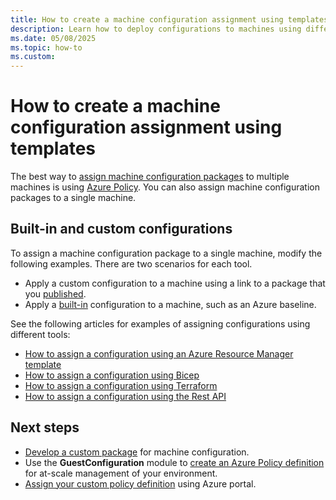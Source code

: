 ```yaml
---
title: How to create a machine configuration assignment using templates
description: Learn how to deploy configurations to machines using different template tools.
ms.date: 05/08/2025
ms.topic: how-to
ms.custom:
---
```


# How to create a machine configuration assignment using templates

The best way to [assign machine configuration packages][01] to multiple machines is using
[Azure Policy][02]. You can also assign machine configuration packages to a single machine.

## Built-in and custom configurations

To assign a machine configuration package to a single machine, modify the following examples. There
are two scenarios for each tool.

- Apply a custom configuration to a machine using a link to a package that you [published][03].
- Apply a [built-in][10] configuration to a machine, such as an Azure baseline.

See the following articles for examples of assigning configurations using different tools:

- [How to assign a configuration using an Azure Resource Manager template][05]
- [How to assign a configuration using Bicep][06]
- [How to assign a configuration using Terraform][08]
- [How to assign a configuration using the Rest API][07]

## Next steps

- [Develop a custom package][04] for machine configuration.
- Use the **GuestConfiguration** module to [create an Azure Policy definition][02] for at-scale
  management of your environment.
- [Assign your custom policy definition][09] using Azure portal.

<!-- link references -->
[01]: ../../concepts/assignments.md
[02]: ../create-policy-definition.md
[03]: ../develop-custom-package/4-publish-package.md
[04]: ../develop-custom-package/overview.md
[05]: ./azure-resource-manager.md
[06]: ./bicep.md
[07]: ./rest-api.md
[08]: ./terraform.md
[09]: /azure/governance/policy/assign-policy-portal
[10]: /azure/governance/policy/samples/built-in-packages
